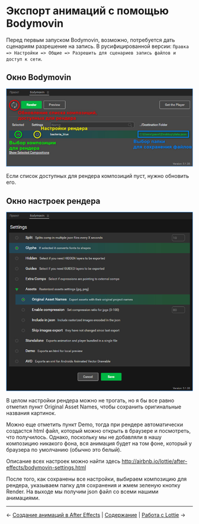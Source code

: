 # Экспорт анимаций с помощью Bodymovin

Перед первым запуском Bodymovin, возможно, потребуется дать сценариям разрешение на запись. В русифицированной версии: `Правка => Настройки => Общие => Разрешить для сценариев запись файлов и доступ к сети`.

## Окно Bodymovin

[![encoded-expressions](/assets/bm_render.jpg)](https://raw.githubusercontent.com/ncer/bodymovin-lottie-tutorial/master/assets/bm_render.jpg)

Если список доступных для рендера композиций пуст, нужно обновить его.

## Окно настроек рендера

[![encoded-expressions](/assets/bm_render-opts.jpg)](https://raw.githubusercontent.com/ncer/bodymovin-lottie-tutorial/master/assets/bm_render-opts.jpg)

В целом настройки рендера можно не трогать, но я бы все равно отметил пункт Original Asset Names, чтобы сохранить оригинальные названия картинок.

Можно еще отметить пункт Demo, тогда при рендере автоматически создастся html файл, который можно открыть в браузере и посмотреть, что получилось. Однако, поскольку мы не добавляли в нашу композицию никакого фона, вся анимация будет на том фоне, который у браузера по умолчанию (обычно это белый).

Описание всех настроек можно найти здесь http://airbnb.io/lottie/after-effects/bodymovin-settings.html

После того, как сохранены все настройки, выбираем композицию для рендера, указываем папку для сохранения и жмем зеленую кнопку Render. На выходе мы получим json файл со всеми нашими анимациями.

---

&larr; [Создание анимаций в After Effects](/tutorial/4-aftereffects-animations.md) | 
[Содержание](/SUMMARY.md) | 
[Работа с Lottie](/tutorial/6-lottie.md) &rarr;